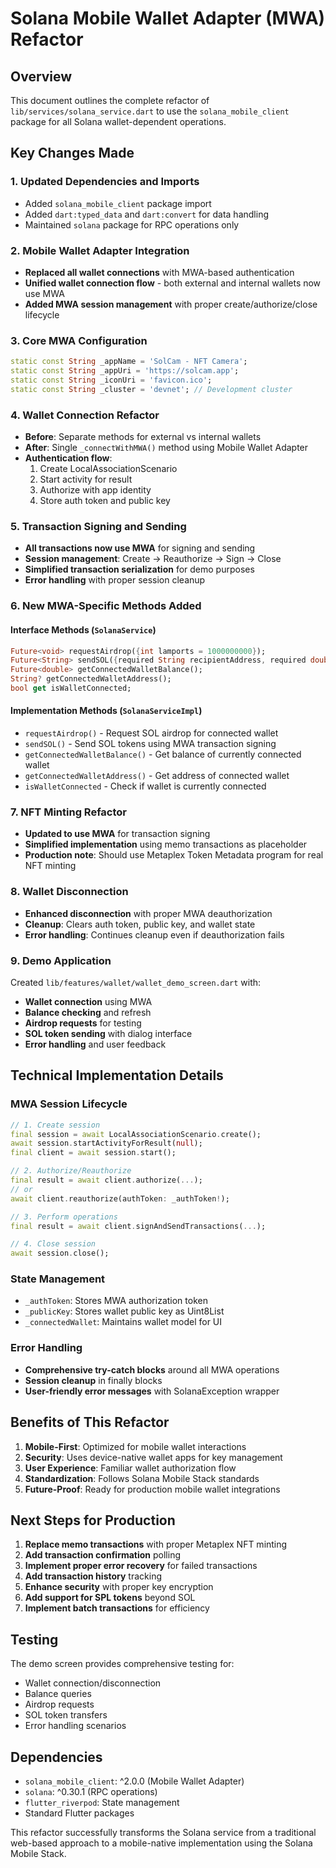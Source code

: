 # Solana Mobile Wallet Adapter (MWA) Refactor

## Overview
This document outlines the complete refactor of `lib/services/solana_service.dart` to use the `solana_mobile_client` package for all Solana wallet-dependent operations.

## Key Changes Made

### 1. Updated Dependencies and Imports
- Added `solana_mobile_client` package import
- Added `dart:typed_data` and `dart:convert` for data handling
- Maintained `solana` package for RPC operations only

### 2. Mobile Wallet Adapter Integration
- **Replaced all wallet connections** with MWA-based authentication
- **Unified wallet connection flow** - both external and internal wallets now use MWA
- **Added MWA session management** with proper create/authorize/close lifecycle

### 3. Core MWA Configuration
```dart
static const String _appName = 'SolCam - NFT Camera';
static const String _appUri = 'https://solcam.app';
static const String _iconUri = 'favicon.ico';
static const String _cluster = 'devnet'; // Development cluster
```

### 4. Wallet Connection Refactor
- **Before**: Separate methods for external vs internal wallets
- **After**: Single `_connectWithMWA()` method using Mobile Wallet Adapter
- **Authentication flow**: 
  1. Create LocalAssociationScenario
  2. Start activity for result
  3. Authorize with app identity
  4. Store auth token and public key

### 5. Transaction Signing and Sending
- **All transactions now use MWA** for signing and sending
- **Session management**: Create → Reauthorize → Sign → Close
- **Simplified transaction serialization** for demo purposes
- **Error handling** with proper session cleanup

### 6. New MWA-Specific Methods Added

#### Interface Methods (`SolanaService`)
```dart
Future<void> requestAirdrop({int lamports = 1000000000});
Future<String> sendSOL({required String recipientAddress, required double amount});
Future<double> getConnectedWalletBalance();
String? getConnectedWalletAddress();
bool get isWalletConnected;
```

#### Implementation Methods (`SolanaServiceImpl`)
- `requestAirdrop()` - Request SOL airdrop for connected wallet
- `sendSOL()` - Send SOL tokens using MWA transaction signing
- `getConnectedWalletBalance()` - Get balance of currently connected wallet
- `getConnectedWalletAddress()` - Get address of connected wallet
- `isWalletConnected` - Check if wallet is currently connected

### 7. NFT Minting Refactor
- **Updated to use MWA** for transaction signing
- **Simplified implementation** using memo transactions as placeholder
- **Production note**: Should use Metaplex Token Metadata program for real NFT minting

### 8. Wallet Disconnection
- **Enhanced disconnection** with proper MWA deauthorization
- **Cleanup**: Clears auth token, public key, and wallet state
- **Error handling**: Continues cleanup even if deauthorization fails

### 9. Demo Application
Created `lib/features/wallet/wallet_demo_screen.dart` with:
- **Wallet connection** using MWA
- **Balance checking** and refresh
- **Airdrop requests** for testing
- **SOL token sending** with dialog interface
- **Error handling** and user feedback

## Technical Implementation Details

### MWA Session Lifecycle
```dart
// 1. Create session
final session = await LocalAssociationScenario.create();
await session.startActivityForResult(null);
final client = await session.start();

// 2. Authorize/Reauthorize
final result = await client.authorize(...);
// or
await client.reauthorize(authToken: _authToken!);

// 3. Perform operations
final result = await client.signAndSendTransactions(...);

// 4. Close session
await session.close();
```

### State Management
- `_authToken`: Stores MWA authorization token
- `_publicKey`: Stores wallet public key as Uint8List
- `_connectedWallet`: Maintains wallet model for UI

### Error Handling
- **Comprehensive try-catch blocks** around all MWA operations
- **Session cleanup** in finally blocks
- **User-friendly error messages** with SolanaException wrapper

## Benefits of This Refactor

1. **Mobile-First**: Optimized for mobile wallet interactions
2. **Security**: Uses device-native wallet apps for key management
3. **User Experience**: Familiar wallet authorization flow
4. **Standardization**: Follows Solana Mobile Stack standards
5. **Future-Proof**: Ready for production mobile wallet integrations

## Next Steps for Production

1. **Replace memo transactions** with proper Metaplex NFT minting
2. **Add transaction confirmation** polling
3. **Implement proper error recovery** for failed transactions
4. **Add transaction history** tracking
5. **Enhance security** with proper key encryption
6. **Add support for SPL tokens** beyond SOL
7. **Implement batch transactions** for efficiency

## Testing

The demo screen provides comprehensive testing for:
- Wallet connection/disconnection
- Balance queries
- Airdrop requests
- SOL token transfers
- Error handling scenarios

## Dependencies

- `solana_mobile_client`: ^2.0.0 (Mobile Wallet Adapter)
- `solana`: ^0.30.1 (RPC operations)
- `flutter_riverpod`: State management
- Standard Flutter packages

This refactor successfully transforms the Solana service from a traditional web-based approach to a mobile-native implementation using the Solana Mobile Stack.
